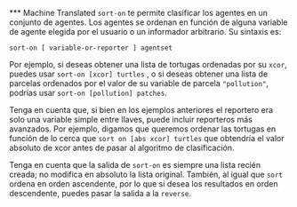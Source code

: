 ﻿*** Machine Translated
`sort-on` te permite clasificar los agentes en un conjunto de agentes. Los agentes se ordenan en función de alguna variable de agente elegida por el usuario o un informador arbitrario. Su sintaxis es:

```sort-on [ variable-or-reporter ] agentset ```

Por ejemplo, si deseas obtener una lista de tortugas ordenadas por su `xcor`, puedes usar `sort-on [xcor] turtles` , o si deseas obtener una lista de parcelas ordenados por el valor de su variable de parcela `"pollution"`, podrías usar `sort-on [pollution] patches`.

Tenga en cuenta que, si bien en los ejemplos anteriores el reportero era solo una variable simple entre llaves, puede incluir reporteros más avanzados. Por ejemplo, digamos que queremos ordenar las tortugas en función de lo cerca que `sort on [abs xcor] turtles` que obtendría el valor absoluto de xcor antes de pasar al algoritmo de clasificación.

Tenga en cuenta que la salida de `sort-on` es siempre una lista recién creada; no modifica en absoluto la lista original. También, al igual que `sort` ordena en orden ascendente, por lo que si desea los resultados en orden descendente, puedes pasar la salida a la `reverse`.